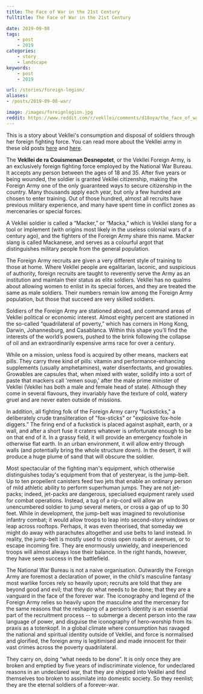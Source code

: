 ```yaml
---
title: The Face of War in the 21st Century
fulltitle: The Face of War in the 21st Century

date: 2019-09-08
tags:
    - post
    - 2019
categories:
    - story
    - landscape
keywords:
    - post
    - 2019

url: /stories/foreign-legion/
aliases:
- /posts/2019-09-08-war/

image: /images/foreignlegion.jpg
reddit: https://www.reddit.com/r/vekllei/comments/d18oya/the_face_of_war_in_the_21st_century/
---
```

This is a story about Vekllei's consumption and disposal of soldiers through her foreign fighting force. You can read more about the Vekllei army in these old posts [here](https://www.reddit.com/r/worldbuilding/comments/chncjy/veklleis_elite_military_units_the_garden_corps/) and [here](https://www.reddit.com/r/worldbuilding/comments/98trlw/allweather_combat_for_the_atomic_age/).

The **Vekllei de ra Couismenan Desnepotet**, or the Vekllei Foreign Army, is an exclusively foreign fighting force employed by the National War Bureau. It accepts any person between the ages of 18 and 35. After five years or being wounded, the soldier is granted Vekllei citizenship, making the Foreign Army one of the only guaranteed ways to secure citizenship in the country. Many thousands apply each year, but only a few hundred are chosen to enter training. Out of those hundred, almost all recruits have previous military experience, and many have spent time in conflict zones as mercenaries or special forces.

A Vekllei soldier is called a “Macker,” or “Macka,” which is Vekllei slang for a tool or implement (with origins most likely in the useless colonial wars of a century ago), and the fighters of the Foreign Army share this name. Macker slang is called Mackanese, and serves as a colourful argot that distinguishes military people from the general population.

The Foreign Army recruits are given a very different style of training to those at home. Where Vekllei people are egalitarian, laconic, and suspicious of authority, foreign recruits are taught to reverently serve the Army as an institution and maintain their status as elite soldiers. Vekllei has no qualms about allowing women to enlist in its special forces, and they are treated the same as male soldiers. Their numbers remain low among the Foreign Army population, but those that succeed are very skilled soldiers.

Soldiers of the Foreign Army are stationed abroad, and command areas of Vekllei political or economic interest. Almost eighty percent are stationed in the so-called “quadrilateral of poverty,” which has corners in Hong Kong, Darwin, Johannesburg, and Casablanca. Within this shape you’ll find the interests of the world’s powers, pushed to the brink following the collapse of oil and an extraordinarily expensive arms race for over a century.

While on a mission, unless food is acquired by other means, mackers eat pills. They carry three kind of pills: vitamin and performance-enhancing supplements (usually amphetamines), water disenfectants, and growables. Growables are capsules that, when mixed with water, solidify into a sort of paste that mackers call 'remen soup,' after the male prime minister of Vekllei (Vekllei has both a male and female head of state). Although they come in several flavours, they invariably have the texture of cold, watery gruel and are never eaten outside of missions.

In addition, all fighting folk of the Foreign Army carry "fucksticks," a deliberately crude transliteration of "fox-sticks" or "explosive fox-hole diggers.” The firing end of a fuckstick is placed against asphalt, earth, or a wall, and after a short fuse it craters whatever is unfortunate enough to be on that end of it. In a grassy field, it will provide an emergency foxhole in otherwise flat earth. In an urban environment, it will allow entry through walls (and potentially bring the whole structure down). In the desert, it will produce a huge plume of sand that will obscure the soldier.

Most spectacular of the fighting man's equipment, which otherwise distinguishes today's equipment from that of yesteryear, is the jump-belt. Up to ten propellent canisters feed two jets that enable an ordinary person of mild athletic ability to perform superhuman jumps. They are not jet-packs; indeed, jet-packs are dangerous, specialised equipment rarely used for combat operations. Instead, a tug of a rip-cord will allow an unencumbered soldier to jump several meters, or cross a gap of up to 30 feet. While in development, the jump-belt was imagined to revolutionise infantry combat; it would allow troops to leap into second-story windows or leap across rooftops. Perhaps, it was even theorised, that someday we might do away with parachutes altogether and use belts to land instead. In reality, the jump-belt is mostly used to cross open roads or avenues, or to escape incoming fire. They are enormously unwieldy, and inexperienced troops will almost always lose their balance. In the right hands, however, they have seen success in the battlefield.

The National War Bureau is not a naive organisation. Outwardly the Foreign Army are foremost a declaration of power, in the child's masculine fantasy most warlike forces rely so heavily upon; recruits are told that they are beyond good and evil; that they do what needs to be done; that they are a vanguard in the face of the forever war. The iconography and legend of the Foreign Army relies so heavily upon the masculine and the mercenary for the same reasons that the reshaping of a person’s identity is an essential part of the recruitment process -- to submerge a decent person into the raw language of power, and disguise the iconography of hero-worship from its praxis as a totenkopf. In a global climate where consumption has ravaged the national and spiritual identity outside of Vekllei, and force is normalised and glorified, the foreign army is legitimised and made innocent for their vast crimes across the poverty quadrilateral.

They carry on, doing “what needs to be done”. It is only once they are broken and emptied by five years of indiscriminate violence, for undeclared reasons in an undeclared war, that they are shipped into Vekllei and find themselves too broken to assimilate into domestic society. So they reenlist; they are the eternal soldiers of a forever-war.
